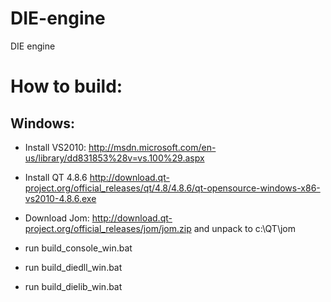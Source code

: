 DIE-engine
==========

DIE engine

How to build:
==========
## Windows:

* Install VS2010: http://msdn.microsoft.com/en-us/library/dd831853%28v=vs.100%29.aspx
* Install QT 4.8.6 http://download.qt-project.org/official_releases/qt/4.8/4.8.6/qt-opensource-windows-x86-vs2010-4.8.6.exe
* Download Jom: http://download.qt-project.org/official_releases/jom/jom.zip and unpack to c:\QT\jom

* run build_console_win.bat
* run build_diedll_win.bat
* run build_dielib_win.bat
